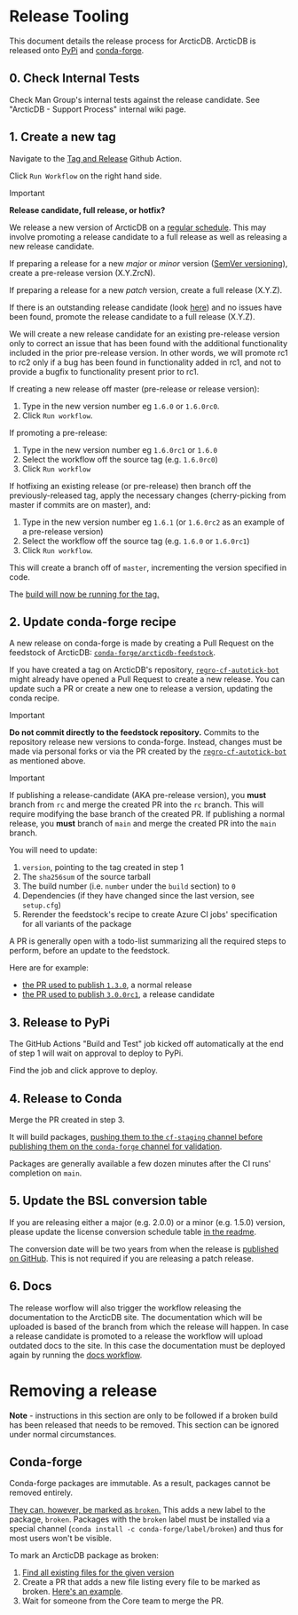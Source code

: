 # Release Tooling

This document details the release process for ArcticDB. 
ArcticDB is released onto [PyPi](https://pypi.org/project/arcticdb/) and [conda-forge](https://anaconda.org/conda-forge/arcticdb).

## 0. Check Internal Tests

Check Man Group's internal tests against the release candidate. See "ArcticDB - Support Process" internal wiki page.

## 1. Create a new tag

Navigate to the [Tag and Release](https://github.com/man-group/ArcticDB/actions/workflows/tag.yml) Github Action.

Click `Run Workflow` on the right hand side.

> [!IMPORTANT]  
> **Release candidate, full release, or hotfix?**
>
> We release a new version of ArcticDB on a [regular schedule](https://github.com/man-group/ArcticDB/milestones?direction=asc&sort=due_date&state=open). 
> This may involve promoting a release candidate to a full release as well as releasing a new release candidate.
>
> If preparing a release for a new _major_ or _minor_ version ([SemVer versioning](http://semver.org)), create a pre-release version (X.Y.ZrcN).
>
> If preparing a release for a new _patch_ version, create a full release (X.Y.Z).
>
> If there is an outstanding release candidate (look [here](https://pypi.org/project/arcticdb/#history)) and no issues have been found, promote the release candidate to a full release (X.Y.Z).
>
> We will create a new release candidate for an existing pre-release version only to correct an issue that has been found with the additional functionality included in the prior pre-release version. In other words, we will promote rc1 to rc2 only if a bug has been found in functionality added in rc1, and not to provide a bugfix to functionality present prior to rc1.  

If creating a new release off master (pre-release or release version):
1. Type in the new version number eg `1.6.0` or `1.6.0rc0`.
2. Click `Run workflow`.

If promoting a pre-release:
1. Type in the new version number eg `1.6.0rc1` or `1.6.0`
2. Select the workflow off the source tag (e.g. `1.6.0rc0`)
3. Click `Run workflow`

If hotfixing an existing release (or pre-release) then branch off the previously-released tag, apply the necessary changes (cherry-picking from master if commits are on master), and:
1. Type in the new version number eg `1.6.1` (or `1.6.0rc2` as an example of a pre-release version)
2. Select the workflow off the source tag (e.g. `1.6.0` or `1.6.0rc1`)
2. Click `Run workflow`.

This will create a branch off of `master`, incrementing the version specified in code.

The [build will now be running for the tag.](https://github.com/man-group/ArcticDB/actions/workflows/build.yml)

## 2. Update conda-forge recipe

A new release on conda-forge is made by creating a Pull Request on the feedstock of ArcticDB: [`conda-forge/arcticdb-feedstock`](https://github.com/conda-forge/arcticdb-feedstock).

If you have created a tag on ArcticDB's repository, [`regro-cf-autotick-bot`](https://github.com/regro-cf-autotick-bot)
might already have opened a Pull Request to create a new release.
You can update such a PR or create a new one to release a version, updating the conda recipe.

> [!IMPORTANT]
> **Do not commit directly to the feedstock repository.**
> Commits to the repository release new versions to conda-forge. Instead, changes must be made
via personal forks or via the PR created by the [`regro-cf-autotick-bot`](https://github.com/regro-cf-autotick-bot) as mentioned above.

> [!IMPORTANT]
> If publishing a release-candidate (AKA pre-release version), you **must** branch from `rc` and merge the created PR into the `rc` branch.
> This will require modifying the base branch of the created PR.
> If publishing a normal release, you **must** branch of `main` and merge the created PR into the `main` branch.

You will need to update:

1. `version`, pointing to the tag created in step 1
2. The `sha256sum` of the source tarball
3. The build number (i.e. `number` under the `build` section) to `0`
4. Dependencies (if they have changed since the last version, see `setup.cfg`)
5. Rerender the feedstock's recipe to create Azure CI jobs' specification for all variants of the package

A PR is generally open with a todo-list summarizing all the required steps to perform,
before an update to the feedstock.

Here are for example:
 - [the PR used to publish `1.3.0`](https://github.com/conda-forge/arcticdb-feedstock/pull/10), a normal release
 - [the PR used to publish `3.0.0rc1`](https://github.com/conda-forge/arcticdb-feedstock/pull/55), a release candidate

## 3. Release to PyPi

The GitHub Actions "Build and Test" job kicked off automatically at the end of step 1 will wait on approval to deploy to PyPi.

Find the job and click approve to deploy.

## 4. Release to Conda

Merge the PR created in step 3.

It will build packages, [pushing them to the `cf-staging` channel before publishing them
on the `conda-forge` channel for validation](https://conda-forge.org/docs/maintainer/infrastructure.html#output-validation-and-feedstock-tokens).

Packages are generally available a few dozen minutes after the CI runs' completion
on `main`.

## 5. Update the BSL conversion table

If you are releasing either a major (e.g. 2.0.0) or a minor (e.g. 1.5.0) version, please update the license conversion
schedule table [in the readme](https://github.com/man-group/ArcticDB/blob/master/README.md).

The conversion date will be two years from when the release is [published on GitHub](https://github.com/man-group/ArcticDB/releases/). This is not required if you are releasing a patch release.

## 6. Docs
The release worflow will also trigger the workflow releasing the documentation to the ArcticDB site. The documentation which will be uploaded is based of the branch from which the release will happen.
In case a release candidate is promoted to a release the workflow will upload outdated docs to the site. In this case the documentation must be deployed again by running the [docs workflow](https://github.com/man-group/ArcticDB/tree/master/.github/workflows#docsyml).

# Removing a release

**Note** - instructions in this section are only to be followed if a broken build has been released that needs to be removed. 
This section can be ignored under normal circumstances.

## Conda-forge

Conda-forge packages are immutable. As a result, packages cannot be removed entirely.

[They can, however, be marked as `broken`.](https://conda-forge.org/docs/maintainer/updating_pkgs.html#removing-broken-packages) 
This adds a new label to the package, `broken`. 
Packages with the `broken` label must be installed via a special channel (`conda install -c conda-forge/label/broken`) and thus for most users won't be visible. 

To mark an ArcticDB package as broken:

1. [Find all existing files for the given version](https://anaconda.org/conda-forge/arcticdb/files?version=1.6.0rc0&channel=main)
2. Create a PR that adds a new file listing every file to be marked as broken. [Here's an example](https://github.com/conda-forge/admin-requests/pull/765).
3. Wait for someone from the Core team to merge the PR.
